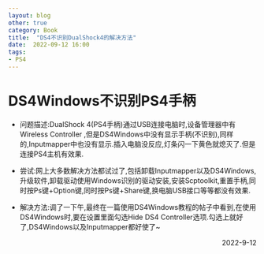 ```yaml
---
layout: blog
other: true
category: Book
title:  "DS4不识别DualShock4的解决方法"
date:  2022-09-12 16:00
tags:
- PS4
---
```


# DS4Windows不识别PS4手柄

- 问题描述:DualShock 4(PS4手柄)通过USB连接电脑时,设备管理器中有Wireless Controller ,但是DS4Windows中没有显示手柄(不识别),同样的,Inputmapper中也没有显示.插入电脑没反应,灯条闪一下黄色就熄灭了.但是连接PS4主机有效果.
- 尝试:网上大多数解决方法都试过了,包括卸载Inputmapper以及DS4Windows,升级软件,卸载驱动使用Windows识别的驱动安装,安装Scptoolkit,重置手柄,同时按Ps键+Option键,同时按Ps键+Share键,换电脑USB接口等等都没有效果.

- 解决方法:调了一下午,最终在一篇使用DS4Windows教程的帖子中看到,在使用DS4Windows时,要在设置里面勾选Hide DS4 Controller选项.勾选上就好了,DS4Windows以及Inputmapper都好使了~

<p align="right">2022-9-12</p>